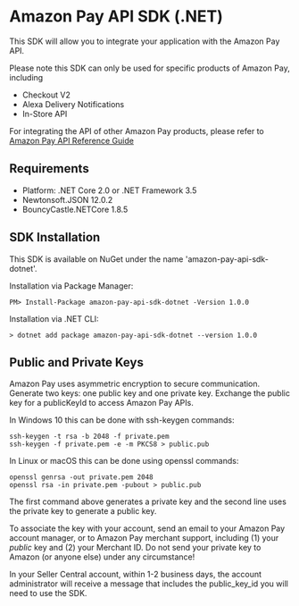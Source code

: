 # Amazon Pay API SDK (.NET)
This SDK will allow you to integrate your application with the Amazon Pay API.

Please note this SDK can only be used for specific products of Amazon Pay, including
* Checkout V2
* Alexa Delivery Notifications
* In-Store API

For integrating the API of other Amazon Pay products, please refer to [Amazon Pay API Reference Guide](https://developer.amazon.com/docs/amazon-pay-api/intro.html) 

## Requirements

* Platform: .NET Core 2.0 or .NET Framework 3.5
* Newtonsoft.JSON 12.0.2
* BouncyCastle.NETCore 1.8.5

## SDK Installation

This SDK is available on NuGet under the name 'amazon-pay-api-sdk-dotnet'. 

Installation via Package Manager:
```
PM> Install-Package amazon-pay-api-sdk-dotnet -Version 1.0.0
```

Installation via .NET CLI:
```
> dotnet add package amazon-pay-api-sdk-dotnet --version 1.0.0
```

## Public and Private Keys

Amazon Pay uses asymmetric encryption to secure communication. Generate two keys: one public key and one private key. Exchange the public key for a publicKeyId to access Amazon Pay APIs.

In Windows 10 this can be done with ssh-keygen commands:

```
ssh-keygen -t rsa -b 2048 -f private.pem
ssh-keygen -f private.pem -e -m PKCS8 > public.pub
```

In Linux or macOS this can be done using openssl commands:

```
openssl genrsa -out private.pem 2048
openssl rsa -in private.pem -pubout > public.pub
```

The first command above generates a private key and the second line uses the private key to generate a public key.

To associate the key with your account, send an email to your Amazon Pay account manager, or to Amazon Pay merchant support, including (1) your *public* key and (2) your Merchant ID.  Do not send your private key to Amazon (or anyone else) under any circumstance!

In your Seller Central account, within 1-2 business days, the account administrator will receive a message that includes the public_key_id you will need to use the SDK.
